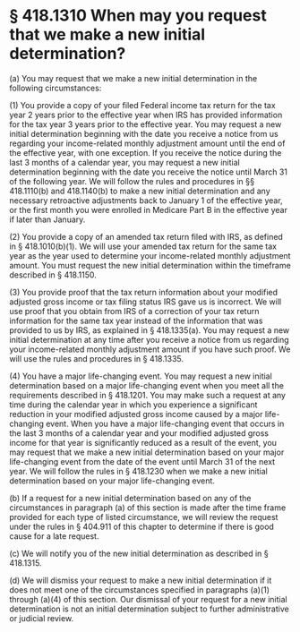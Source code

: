 # § 418.1310   When may you request that we make a new initial determination?

(a) You may request that we make a new initial determination in the following circumstances:


(1) You provide a copy of your filed Federal income tax return for the tax year 2 years prior to the effective year when IRS has provided information for the tax year 3 years prior to the effective year. You may request a new initial determination beginning with the date you receive a notice from us regarding your income-related monthly adjustment amount until the end of the effective year, with one exception. If you receive the notice during the last 3 months of a calendar year, you may request a new initial determination beginning with the date you receive the notice until March 31 of the following year. We will follow the rules and procedures in §§ 418.1110(b) and 418.1140(b) to make a new initial determination and any necessary retroactive adjustments back to January 1 of the effective year, or the first month you were enrolled in Medicare Part B in the effective year if later than January.


(2) You provide a copy of an amended tax return filed with IRS, as defined in § 418.1010(b)(1). We will use your amended tax return for the same tax year as the year used to determine your income-related monthly adjustment amount. You must request the new initial determination within the timeframe described in § 418.1150.


(3) You provide proof that the tax return information about your modified adjusted gross income or tax filing status IRS gave us is incorrect. We will use proof that you obtain from IRS of a correction of your tax return information for the same tax year instead of the information that was provided to us by IRS, as explained in § 418.1335(a). You may request a new initial determination at any time after you receive a notice from us regarding your income-related monthly adjustment amount if you have such proof. We will use the rules and procedures in § 418.1335.


(4) You have a major life-changing event. You may request a new initial determination based on a major life-changing event when you meet all the requirements described in § 418.1201. You may make such a request at any time during the calendar year in which you experience a significant reduction in your modified adjusted gross income caused by a major life-changing event. When you have a major life-changing event that occurs in the last 3 months of a calendar year and your modified adjusted gross income for that year is significantly reduced as a result of the event, you may request that we make a new initial determination based on your major life-changing event from the date of the event until March 31 of the next year. We will follow the rules in § 418.1230 when we make a new initial determination based on your major life-changing event.


(b) If a request for a new initial determination based on any of the circumstances in paragraph (a) of this section is made after the time frame provided for each type of listed circumstance, we will review the request under the rules in § 404.911 of this chapter to determine if there is good cause for a late request.


(c) We will notify you of the new initial determination as described in § 418.1315.


(d) We will dismiss your request to make a new initial determination if it does not meet one of the circumstances specified in paragraphs (a)(1) through (a)(4) of this section. Our dismissal of your request for a new initial determination is not an initial determination subject to further administrative or judicial review.




